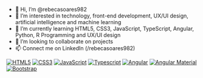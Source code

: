 - 👋 Hi, I’m @rebecasoares982
- 👀 I’m interested in technology, front-end development, UX/UI design, artificial intelligence and machine learning
- 🌱 I’m currently learning HTML5, CSS3, JavaScript, TypeScript, Angular, Python, R Programming and UX/UI design
- 💞️ I’m looking to collaborate on projects
- 📫 Connect me on LinkedIn (/rebecasoares982)

[![HTML5](https://img.shields.io/badge/HTML5-orange.svg)](https://html.com/)
[![CSS3](https://img.shields.io/badge/CSS33-orange.svg)](https://www.w3.org/Style/CSS/)
[![JavaScript](https://img.shields.io/badge/JavaScript-yellow.svg)](https://developer.mozilla.org/en-US/docs/Web/JavaScript)
[![Typescript](https://img.shields.io/badge/Typescript-blue.svg)](https://www.typescriptlang.org/)
[![Angular](https://img.shields.io/badge/Angular-16-brightgreen.svg)](https://angular.io/)
[![Angular Material](https://img.shields.io/badge/Angular%20Material-purple.svg)](https://material.angular.io/)
[![Bootstrap](https://img.shields.io/badge/Bootstrap-green.svg)](https://getbootstrap.com/)
<!---
rebecasoares982/rebecasoares982 is a ✨ special ✨ repository because its `README.md` (this file) appears on your GitHub profile.
You can click the Preview link to take a look at your changes.
--->
